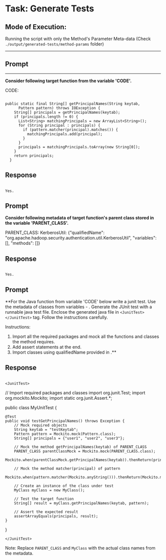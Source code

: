 # Task: Generate Tests

## Mode of Execution:

Running the script with only the Method's Parameter Meta-data (Check `./output/generated-tests/method-params` folder)

---

## Prompt

****

**Consider following target function from the variable 'CODE'.**

CODE:

```

public static final String[] getPrincipalNames(String keytab,
      Pattern pattern) throws IOException {
    String[] principals = getPrincipalNames(keytab);
    if (principals.length != 0) {
      List<String> matchingPrincipals = new ArrayList<String>();
      for (String principal : principals) {
        if (pattern.matcher(principal).matches()) {
          matchingPrincipals.add(principal);
        }
      }
      principals = matchingPrincipals.toArray(new String[0]);
    }
    return principals;
  }

```

## Response

```

Yes.

```

## Prompt

**Consider following metadata of target function's parent class stored in the variable 'PARENT_CLASS'.**


PARENT_CLASS: 
KerberosUtil: {"qualifiedName": "org.apache.hadoop.security.authentication.util.KerberosUtil", "variables": [], "methods": []}

## Response

```

Yes.

```

## Prompt

**For the Java function from variable 'CODE' below write a junit test. Use the metadata of classes from variables - <META-DATA>. Generate the JUnit test with a runnable java test file. Enclose the generated java file in `<JunitTest></JunitTest>` tag. Follow the instructions carefully. 

Instructions: 
1. Import all the required packages and mock all the functions and classes the method requires. 
2. Add assert statements at the end. 
3. Import classes using qualifiedName provided in <META-DATA>.**

## Response

```

<JunitTest>
```
// Import required packages and classes
import org.junit.Test;
import org.mockito.Mockito;
import static org.junit.Assert.*;

public class MyUnitTest {

    @Test
    public void testGetPrincipalNames() throws Exception {
        // Mock required objects
        String keytab = "testKeytab";
        Pattern pattern = Mockito.mock(Pattern.class);
        String[] principals = {"user1", "user2", "user3"};

        // Mock the method getPrincipalNames(keytab) of PARENT_CLASS
        PARENT_CLASS parentClassMock = Mockito.mock(PARENT_CLASS.class);
        Mockito.when(parentClassMock.getPrincipalNames(keytab)).thenReturn(principals);

        // Mock the method matcher(principal) of pattern
        Mockito.when(pattern.matcher(Mockito.anyString())).thenReturn(Mockito.mock(Matcher.class));

        // Create an instance of the class under test
        MyClass myClass = new MyClass();

        // Test the target function
        String[] result = myClass.getPrincipalNames(keytab, pattern);

        // Assert the expected result
        assertArrayEquals(principals, result);
    }
}
```
</JunitTest>
```

Note: Replace `PARENT_CLASS` and `MyClass` with the actual class names from the metadata.

```